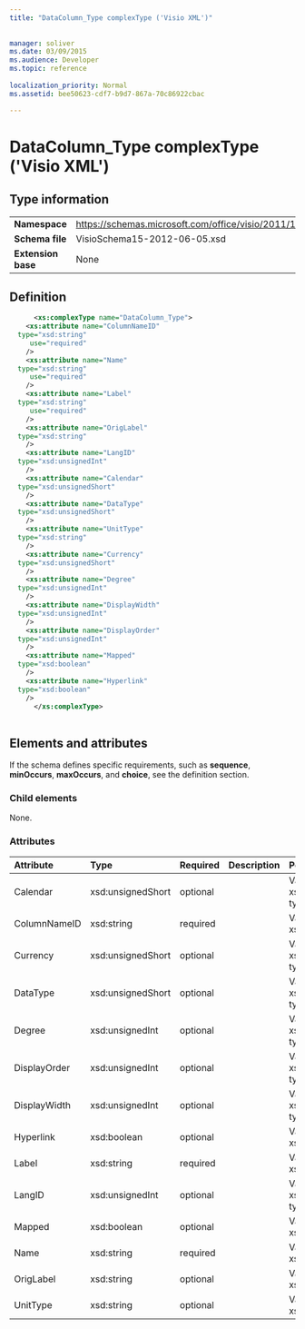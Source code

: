 ```yaml
---
title: "DataColumn_Type complexType ('Visio XML')"
 
 
manager: soliver
ms.date: 03/09/2015
ms.audience: Developer
ms.topic: reference
 
localization_priority: Normal
ms.assetid: bee50623-cdf7-b9d7-867a-70c86922cbac

---
```


# DataColumn_Type complexType ('Visio XML')

## Type information

|||
|:-----|:-----|
|**Namespace** <br/> |https://schemas.microsoft.com/office/visio/2011/1/core  <br/> |
|**Schema file** <br/> |VisioSchema15-2012-06-05.xsd  <br/> |
|**Extension base** <br/> |None  <br/> |
   
## Definition

```XML
      <xs:complexType name="DataColumn_Type">
    <xs:attribute name="ColumnNameID"
  type="xsd:string"
     use="required"
    />
    <xs:attribute name="Name"
  type="xsd:string"
     use="required"
    />
    <xs:attribute name="Label"
  type="xsd:string"
     use="required"
    />
    <xs:attribute name="OrigLabel"
  type="xsd:string"
    />
    <xs:attribute name="LangID"
  type="xsd:unsignedInt"
    />
    <xs:attribute name="Calendar"
  type="xsd:unsignedShort"
    />
    <xs:attribute name="DataType"
  type="xsd:unsignedShort"
    />
    <xs:attribute name="UnitType"
  type="xsd:string"
    />
    <xs:attribute name="Currency"
  type="xsd:unsignedShort"
    />
    <xs:attribute name="Degree"
  type="xsd:unsignedInt"
    />
    <xs:attribute name="DisplayWidth"
  type="xsd:unsignedInt"
    />
    <xs:attribute name="DisplayOrder"
  type="xsd:unsignedInt"
    />
    <xs:attribute name="Mapped"
  type="xsd:boolean"
    />
    <xs:attribute name="Hyperlink"
  type="xsd:boolean"
    />
      </xs:complexType>
      
```

## Elements and attributes

If the schema defines specific requirements, such as **sequence**, **minOccurs**, **maxOccurs**, and **choice**, see the definition section. 
  
### Child elements

None.
  
### Attributes

|**Attribute**|**Type**|**Required**|**Description**|**Possible values**|
|:-----|:-----|:-----|:-----|:-----|
|Calendar  <br/> |xsd:unsignedShort  <br/> |optional  <br/> ||Values of the xsd:unsignedShort type.  <br/> |
|ColumnNameID  <br/> |xsd:string  <br/> |required  <br/> ||Values of the xsd:string type.  <br/> |
|Currency  <br/> |xsd:unsignedShort  <br/> |optional  <br/> ||Values of the xsd:unsignedShort type.  <br/> |
|DataType  <br/> |xsd:unsignedShort  <br/> |optional  <br/> ||Values of the xsd:unsignedShort type.  <br/> |
|Degree  <br/> |xsd:unsignedInt  <br/> |optional  <br/> ||Values of the xsd:unsignedInt type.  <br/> |
|DisplayOrder  <br/> |xsd:unsignedInt  <br/> |optional  <br/> ||Values of the xsd:unsignedInt type.  <br/> |
|DisplayWidth  <br/> |xsd:unsignedInt  <br/> |optional  <br/> ||Values of the xsd:unsignedInt type.  <br/> |
|Hyperlink  <br/> |xsd:boolean  <br/> |optional  <br/> ||Values of the xsd:boolean type.  <br/> |
|Label  <br/> |xsd:string  <br/> |required  <br/> ||Values of the xsd:string type.  <br/> |
|LangID  <br/> |xsd:unsignedInt  <br/> |optional  <br/> ||Values of the xsd:unsignedInt type.  <br/> |
|Mapped  <br/> |xsd:boolean  <br/> |optional  <br/> ||Values of the xsd:boolean type.  <br/> |
|Name  <br/> |xsd:string  <br/> |required  <br/> ||Values of the xsd:string type.  <br/> |
|OrigLabel  <br/> |xsd:string  <br/> |optional  <br/> ||Values of the xsd:string type.  <br/> |
|UnitType  <br/> |xsd:string  <br/> |optional  <br/> ||Values of the xsd:string type.  <br/> |
   

